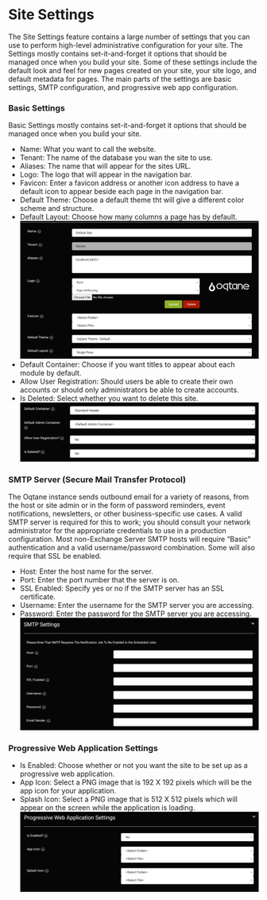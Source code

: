 # Site Settings

The Site Settings feature contains a large number of settings that you can use to perform high-level administrative configuration for your site. The Settings mostly contains set-it-and-forget it options that should be managed once when you build your site. Some of these settings include the default look and feel for new pages created on your site, your site logo, and default metadata for pages. The main parts of the settings are basic settings, SMTP configuration, and progressive web app configuration.

### Basic Settings
Basic Settings mostly contains set-it-and-forget it options that should be managed once when you build your site.
* Name: What you want to call the website.
* Tenant: The name of the database you wan the site to use.
* Aliases: The name that will appear for the sites URL.
* Logo: The logo that will appear in the navigation bar.
* Favicon: Enter a favicon address or another icon address to have a default icon to appear beside each page in the navigation bar.
* Default Theme: Choose a default theme tht will give a different color scheme and structure.
* Default Layout: Choose how many columns a page has by default.
![site-settingss1](./assets/site-settings-1.png)
* Default Container: Choose if you want titles to appear about each module by default.
* Allow User Registration: Should users be able to create their own accounts or should only administrators be able to create accounts.
* Is Deleted: Select whether you want to delete this site.
![site-settings-2](./assets/site-settings-2.png)

### SMTP Server (Secure Mail Transfer Protocol)
The Oqtane instance sends outbound email for a variety of reasons, from the host or site admin or in the form of password reminders, event notifications, newsletters, or other business-specific use cases. A valid SMTP server is required for this to work; you should consult your network administrator for the appropriate credentials to use in a production configuration. Most non-Exchange Server SMTP hosts will require “Basic” authentication and a valid username/password combination. Some will also require that SSL be enabled.
* Host: Enter the host name for the server.
* Port: Enter the port number that the server is on.
* SSL Enabled: Specify yes or no if the SMTP server has an SSL certificate.
* Username: Enter the username for the SMTP server you are accessing.
* Password: Enter the password for the SMTP server you are accessing.
![smtp-settings](./assets/smtp-settings.png)

### Progressive Web Application Settings
* Is Enabled: Choose whether or not you want the site to be set up as a progressive web application.
* App Icon: Select a PNG image that is 192 X 192 pixels which will be the app icon for your application.
* Splash Icon: Select a PNG image that is 512 X 512 pixels which will appear on the screen while the application is loading.
![pwa-settings](./assets/pwa-settings.png)
